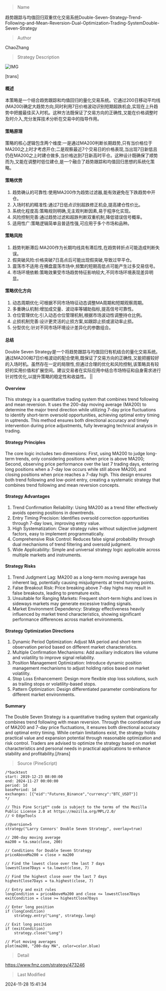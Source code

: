 
> Name

趋势跟踪与均值回归双重优化交易系统Double-Seven-Strategy-Trend-Following-and-Mean-Reversion-Dual-Optimization-Trading-SystemDouble-Seven-Strategy

> Author

ChaoZhang

> Strategy Description

![IMG](https://www.fmz.com/upload/asset/17bacb16f999e2937a7.png)

[trans]
#### 概述
本策略是一个结合趋势跟踪和均值回归的量化交易系统。它通过200日移动平均线(MA200)确定大趋势方向,同时利用7日价格波动识别短期超跌机会,实现在上升趋势中把握最佳买入时机。这种方法既保证了交易方向的正确性,又能在价格调整时及时介入,充分发挥技术分析在交易中的指导作用。

#### 策略原理
策略的核心逻辑包含两个维度:一是通过MA200判断长期趋势,只有当价格位于MA200之上时才考虑开仓;二是观察最近7个交易日的价格表现,当出现7日新低且仍在MA200之上时建仓做多,当价格达到7日新高时平仓。这种设计既确保了顺势而为,又能在调整时低位建仓,是一个融合了趋势跟踪和均值回归思想的系统化策略。

#### 策略优势
1. 趋势确认的可靠性:使用MA200作为趋势过滤器,能有效避免在下跌趋势中开仓。
2. 入场时机的精准性:通过7日低点识别超跌修正机会,提高建仓性价比。
3. 系统化程度高:策略规则明确,无主观判断因素,易于程序化实现。
4. 风险控制完善:通过趋势过滤和超跌判断双重机制,降低错误信号概率。
5. 适用性广:策略逻辑简单且普适性强,可应用于多个市场和品种。

#### 策略风险
1. 趋势判断滞后:MA200作为长期均线具有滞后性,在趋势转折点可能造成判断失误。
2. 假突破风险:价格突破7日高点后可能出现假突破,导致过早平仓。
3. 震荡市不适用:在横盘震荡市场中,频繁的短期高低点可能产生过多交易信号。
4. 市场环境依赖:策略效果受市场趋势特征影响较大,不同市场环境表现差异明显。

#### 策略优化方向
1. 动态周期优化:可根据不同市场特征动态调整MA周期和短期观察周期。
2. 多重确认机制:增加成交量、波动率等辅助指标,提高信号可靠性。
3. 仓位管理优化:引入动态仓位管理机制,根据市场波动性调整持仓比例。
4. 止损机制完善:设计更灵活的止损方案,如跟踪止损或波动率止损。
5. 分型优化:针对不同市场环境设计差异化的参数组合。

#### 总结
Double Seven Strategy是一个将趋势跟踪与均值回归有机结合的量化交易系统。通过MA200和7日价格波动的配合使用,既保证了交易方向的正确性,又能把握较好的入场时机。虽然存在一定的局限性,但通过合理的优化和风险控制,该策略具有较好的实用价值和扩展空间。建议交易者在实际应用中结合市场特征和自身需求进行针对性优化,以提升策略的稳定性和收益性。 || 

#### Overview
This strategy is a quantitative trading system that combines trend following and mean reversion. It uses the 200-day moving average (MA200) to determine the major trend direction while utilizing 7-day price fluctuations to identify short-term oversold opportunities, achieving optimal entry timing in uptrends. This method ensures both directional accuracy and timely intervention during price adjustments, fully leveraging technical analysis in trading.

#### Strategy Principles
The core logic includes two dimensions: First, using MA200 to judge long-term trends, only considering positions when price is above MA200; Second, observing price performance over the last 7 trading days, entering long positions when a 7-day low occurs while still above MA200, and closing positions when price reaches a 7-day high. This design ensures both trend following and low-point entry, creating a systematic strategy that combines trend following and mean reversion concepts.

#### Strategy Advantages
1. Trend Confirmation Reliability: Using MA200 as a trend filter effectively avoids opening positions in downtrends.
2. Entry Timing Precision: Identifies oversold correction opportunities through 7-day lows, improving entry value.
3. High Systematization: Clear strategy rules without subjective judgment factors, easy to implement programmatically.
4. Comprehensive Risk Control: Reduces false signal probability through dual mechanisms of trend filtering and oversold judgment.
5. Wide Applicability: Simple and universal strategy logic applicable across multiple markets and instruments.

#### Strategy Risks
1. Trend Judgment Lag: MA200 as a long-term moving average has inherent lag, potentially causing misjudgments at trend turning points.
2. False Breakout Risk: Price breaking above 7-day highs may result in false breakouts, leading to premature exits.
3. Unsuitable for Ranging Markets: Frequent short-term highs and lows in sideways markets may generate excessive trading signals.
4. Market Environment Dependency: Strategy effectiveness heavily influenced by market trend characteristics, showing significant performance differences across market environments.

#### Strategy Optimization Directions
1. Dynamic Period Optimization: Adjust MA period and short-term observation period based on different market characteristics.
2. Multiple Confirmation Mechanisms: Add auxiliary indicators like volume and volatility to improve signal reliability.
3. Position Management Optimization: Introduce dynamic position management mechanisms to adjust holding ratios based on market volatility.
4. Stop Loss Enhancement: Design more flexible stop loss solutions, such as trailing stops or volatility-based stops.
5. Pattern Optimization: Design differentiated parameter combinations for different market environments.

#### Summary
The Double Seven Strategy is a quantitative trading system that organically combines trend following with mean reversion. Through the coordinated use of MA200 and 7-day price fluctuations, it ensures both directional accuracy and optimal entry timing. While certain limitations exist, the strategy holds practical value and expansion potential through reasonable optimization and risk control. Traders are advised to optimize the strategy based on market characteristics and personal needs in practical applications to enhance stability and profitability.[/trans]



> Source (PineScript)

``` pinescript
/*backtest
start: 2019-12-23 08:00:00
end: 2024-11-27 00:00:00
period: 1d
basePeriod: 1d
exchanges: [{"eid":"Futures_Binance","currency":"BTC_USDT"}]
*/

// This Pine Script™ code is subject to the terms of the Mozilla Public License 2.0 at https://mozilla.org/MPL/2.0/
// © EdgeTools

//@version=5
strategy("Larry Connors' Double Seven Strategy", overlay=true)

// 200-day moving average
ma200 = ta.sma(close, 200)

// Conditions for Double Seven Strategy
priceAboveMa200 = close > ma200

// Find the lowest close over the last 7 days
lowestClose7Days = ta.lowest(close, 7)

// Find the highest close over the last 7 days
highestClose7Days = ta.highest(close, 7)

// Entry and exit rules
longCondition = priceAboveMa200 and close <= lowestClose7Days
exitCondition = close >= highestClose7Days

// Enter long position
if (longCondition)
    strategy.entry("Long", strategy.long)

// Exit long position
if (exitCondition)
    strategy.close("Long")
    
// Plot moving averages
plot(ma200, "200-day MA", color=color.blue)

```

> Detail

https://www.fmz.com/strategy/473246

> Last Modified

2024-11-28 15:41:34

